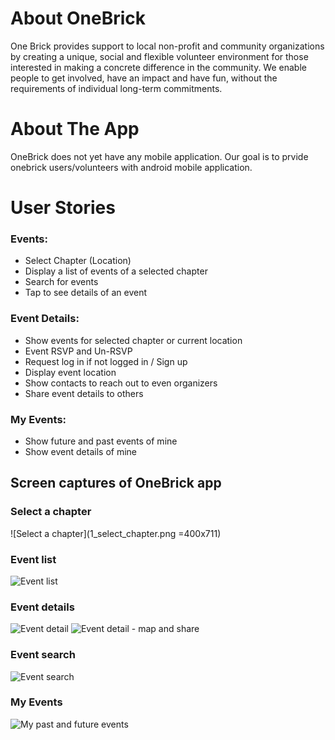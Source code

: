 About OneBrick
===============
One Brick provides support to local non-profit and community organizations by creating a unique, social and flexible volunteer environment for those interested in making a concrete difference in the community. We enable people to get involved, have an impact and have fun, without the requirements of individual long-term commitments.

About The App
==================
OneBrick does not yet have any mobile application. Our goal is to prvide onebrick users/volunteers with android mobile application.

User Stories
==============

### Events:
* Select Chapter (Location)
* Display a list of events of a selected chapter
* Search for events
* Tap to see details of an event 

### Event Details:
* Show events for selected chapter or current location 
* Event RSVP and Un-RSVP
* Request log in if not logged in / Sign up
* Display event location
* Show contacts to reach out to even organizers
* Share event details to others

### My Events:
* Show future and past events of mine
* Show event details of mine

## Screen captures of OneBrick app
### Select a chapter
![Select a chapter](1_select_chapter.png =400x711)

### Event list 
![Event list](2_event_list.png)

### Event details 
![Event detail](3_event_details_1.png)
![Event detail - map and share](3_event_details_2.png)

### Event search
![Event search](4_event_search.png)

### My Events 
![My past and future events](5_my_events.png)
